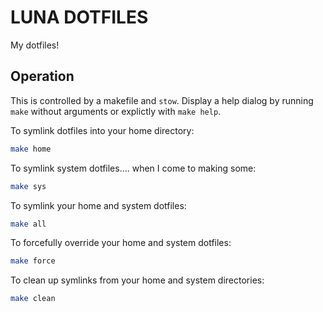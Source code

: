 # LUNA DOTFILES

My dotfiles!

## Operation
This is controlled by a makefile and `stow`.
Display a help dialog by running `make` without arguments or explictly with `make help`.

To symlink dotfiles into your home directory:
```bash
make home
```

To symlink system dotfiles.... when I come to making some:
```bash
make sys
```

To symlink your home and system dotfiles:
```bash
make all
```

To forcefully override your home and system dotfiles:
```bash
make force
```

To clean up symlinks from your home and system directories:
```bash
make clean
```
